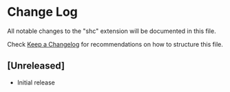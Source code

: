 # Change Log

All notable changes to the "shc" extension will be documented in this file.

Check [Keep a Changelog](http://keepachangelog.com/) for recommendations on how to structure this file.

## [Unreleased]

- Initial release
